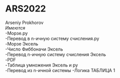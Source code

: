 # ARS2022
Arseniy Prokhorov  
*Имеются*  
  -Морзе.ру    
  -Перевод в n-ичную систему счисления.py  
  -Морзе Эксель  
  -Число Фиббоначи Эксель  
  -Перевод n-ичную систему счисления Эксель    
  -PDF  
  -Таблица умножения Эксель и py  
  -Перевод из n-ичной системы 
  -Логика ТАБЛИЦА 1 

